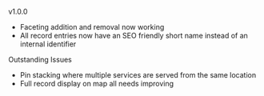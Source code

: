 

v1.0.0

* Faceting addition and removal now working
* All record entries now have an SEO friendly short name instead of an internal identifier

Outstanding Issues

* Pin stacking where multiple services are served from the same location
* Full record display on map all needs improving
